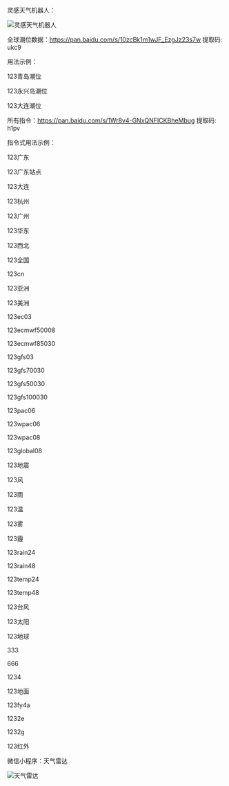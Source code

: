 灵感天气机器人：

![灵感天气机器人](https://github.com/275207513/tq123.xyz/blob/master/3.png)


全球潮位数据：https://pan.baidu.com/s/10zcBk1m1wJF_EzgJz23s7w  提取码: ukc9 

用法示例：

123青岛潮位

123永兴岛潮位

123大连潮位


所有指令：https://pan.baidu.com/s/1Wr8v4-GNxQNFICKBheMbug  提取码: h1pv 

指令式用法示例：

123广东

123广东站点

123大连

123杭州

123广州

123华东

123西北

123全国

123cn

123亚洲

123美洲

123ec03

123ecmwf50008

123ecmwf85030

123gfs03

123gfs70030

123gfs50030

123gfs100030

123pac06

123wpac06

123wpac08

123global08

123地震

123风

123雨

123温

123雾

123霾

123rain24

123rain48

123temp24

123temp48

123台风

123太阳

123地球

333

666

1234

123地面

123fy4a

1232e

1232g

123红外



微信小程序：天气雷达

![天气雷达](https://github.com/275207513/tq123.xyz/blob/master/1.png)


